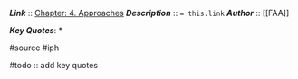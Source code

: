 ***Link***      :: [Chapter: 4. Approaches](https://www.faa.gov/sites/faa.gov/files/regulations_policies/handbooks_manuals/aviation/instrument_procedures_handbook/FAA-H-8083-16B_Chapter_4.pdf)
***Description***      :: `= this.link`
***Author*** :: [[FAA]]

***Key Quotes***:
* 

#source #iph 

#todo :: add key quotes

